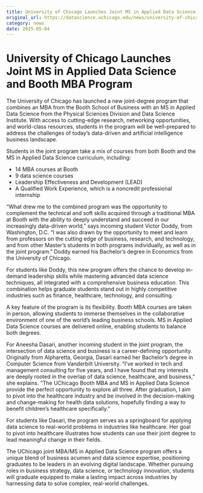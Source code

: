 ```yaml
---
title: University of Chicago Launches Joint MS in Applied Data Science and Booth MBA Program – DSI
original_url: https://datascience.uchicago.edu/news/university-of-chicago-launches-joint-ms-in-applied-data-science-and-booth-mba-program
category: news
date: 2025-05-04
---
```


# University of Chicago Launches Joint MS in Applied Data Science and Booth MBA Program

The University of Chicago has launched a new joint-degree program that combines an MBA from the Booth School of Business with an MS in Applied Data Science from the Physical Sciences Division and Data Science Institute. With access to cutting-edge research, networking opportunities, and world-class resources, students in the program will be well-prepared to address the challenges of today’s data-driven and artificial intelligence business landscape.

Students in the joint program take a mix of courses from both Booth and the MS in Applied Data Science curriculum, including:

* 14 MBA courses at Booth
* 9 data science courses
* Leadership Effectiveness and Development (LEAD)
* A Qualified Work Experience, which is a noncredit professional internship

“What drew me to the combined program was the opportunity to complement the technical and soft skills acquired through a traditional MBA at Booth with the ability to deeply understand and succeed in our increasingly data-driven world,” says incoming student Victor Doddy, from Washington, D.C. “I was also drawn by the opportunity to meet and learn from professors on the cutting edge of business, research, and technology, and from other Master’s students in both programs individually, as well as in the joint program.” Doddy earned his Bachelor’s degree in Economics from the University of Chicago.

For students like Doddy, this new program offers the chance to develop in-demand leadership skills while mastering advanced data science techniques, all integrated with a comprehensive business education. This combination helps graduate students stand out in highly competitive industries such as finance, healthcare, technology, and consulting.

A key feature of the program is its flexibility. Booth MBA courses are taken in person, allowing students to immerse themselves in the collaborative environment of one of the world’s leading business schools. MS in Applied Data Science courses are delivered online, enabling students to balance both degrees.

For Aneesha Dasari, another incoming student in the joint program, the intersection of data science and business is a career-defining opportunity. Originally from Alpharetta, Georgia, Dasari earned her Bachelor’s degree in Computer Science from Vanderbilt University. “I’ve worked in tech and management consulting for five years, and I have found that my interests are deeply rooted in the overlap of data science, healthcare, and business,” she explains. “The UChicago Booth MBA and MS in Applied Data Science provide the perfect opportunity to explore all three. After graduation, I aim to pivot into the healthcare industry and be involved in the decision-making and change-making for health data solutions, hopefully finding a way to benefit children’s healthcare specifically.”

For students like Dasari, the program serves as a springboard for applying data science to real-world problems in industries like healthcare. Her goal to pivot into healthcare illustrates how students can use their joint degree to lead meaningful change in their fields.

The UChicago joint MBA/MS in Applied Data Science program offers a unique blend of business acumen and data science expertise, positioning graduates to be leaders in an evolving digital landscape. Whether pursuing roles in business strategy, data science, or technology innovation, students will graduate equipped to make a lasting impact across industries by harnessing data to solve complex, real-world challenges.